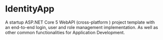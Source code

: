 # IdentityApp

A startup ASP.NET Core 5 WebAPI (cross-platform ) project template with an end-to-end login, user and role management implementation. As well as other common functionalities for Application Development.
